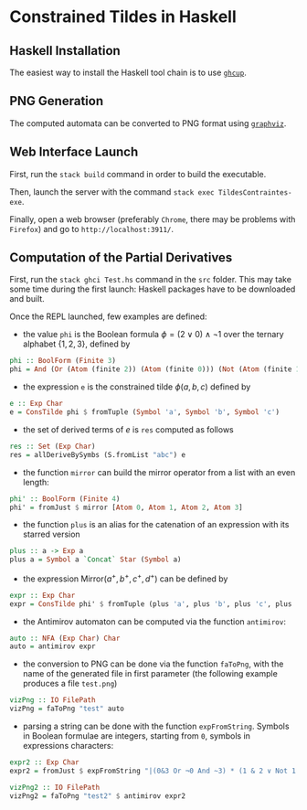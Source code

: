 <!-- <script
  src="https://cdn.mathjax.org/mathjax/latest/MathJax.js?config=TeX-AMS-MML_HTMLorMML"
  type="text/javascript">
</script> -->


# Constrained Tildes in Haskell

## Haskell Installation
The easiest way to install the Haskell tool chain is to use [`ghcup`](https://www.haskell.org/ghcup/).

## PNG Generation
The computed automata can be converted to PNG format using [`graphviz`](https://graphviz.org/download/).

## Web Interface Launch
First, run the `stack build` command in order to build the executable.

Then, launch the server with the command `stack exec TildesContraintes-exe`.

Finally, open a web browser (preferably `Chrome`, there may be problems with `Firefox`)
and go to `http://localhost:3911/`.

## Computation of the Partial Derivatives
First, run the `stack ghci Test.hs` command in the `src` folder.
This may take some time during the first launch: Haskell packages have to be downloaded and built.

Once the REPL launched, few examples are defined:
- the value `phi` is the Boolean formula $\phi = (2 \vee 0) \wedge \neg 1$ over the ternary alphabet $\{1, 2, 3\}$, defined by
```haskell
phi :: BoolForm (Finite 3)
phi = And (Or (Atom (finite 2)) (Atom (finite 0))) (Not (Atom (finite 1)))
```
- the expression `e` is the constrained tilde $\phi(a, b, c)$ defined by
```haskell
e :: Exp Char
e = ConsTilde phi $ fromTuple (Symbol 'a', Symbol 'b', Symbol 'c')
```
- the set of derived terms of $e$ is `res` computed as follows
```haskell
res :: Set (Exp Char)
res = allDeriveBySymbs (S.fromList "abc") e
```
- the function `mirror` can build the mirror operator from a list with an even length:
```haskell
phi' :: BoolForm (Finite 4)
phi' = fromJust $ mirror [Atom 0, Atom 1, Atom 2, Atom 3]
```
- the function `plus` is an alias for the catenation of an expression with its starred version
```haskell
plus :: a -> Exp a
plus a = Symbol a `Concat` Star (Symbol a)
```
- the expression $\mathrm{Mirror}(a^+, b^+, c^+, d^+)$ can be defined by
```haskell
expr :: Exp Char
expr = ConsTilde phi' $ fromTuple (plus 'a', plus 'b', plus 'c', plus 'd')
```
- the Antimirov automaton can be computed via the function `antimirov`:
```haskell
auto :: NFA (Exp Char) Char
auto = antimirov expr
```
- the conversion to PNG can be done via the function `faToPng`, with the name of the generated file in first parameter (the following example produces a file `test.png`)
```haskell
vizPng :: IO FilePath
vizPng = faToPng "test" auto
```
- parsing a string can be done with the function `expFromString`.
Symbols in Boolean formulae are integers, starting from `0`, symbols in expressions characters:
```haskell
expr2 :: Exp Char
expr2 = fromJust $ expFromString "|(0&3 Or ¬0 And ~3) * (1 & 2 ∨ Not 1 ∧ ! 2)|(a.a*, b.b*, a.a*, b.b*)"

vizPng2 :: IO FilePath
vizPng2 = faToPng "test2" $ antimirov expr2
```
